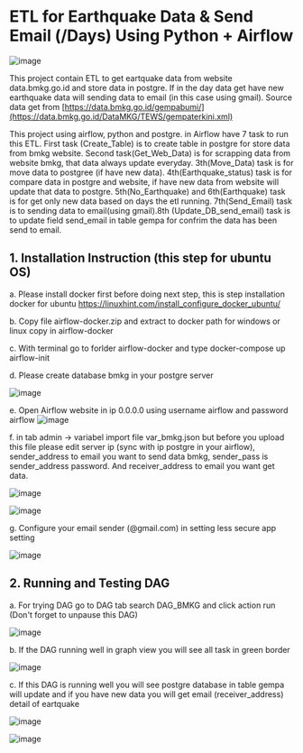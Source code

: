 # **ETL for Earthquake Data & Send Email (/Days) Using Python + Airflow**

![image](https://user-images.githubusercontent.com/55681442/170854762-c16f55e2-fc6f-4b85-b643-92a8887f64d2.png)

This project contain ETL to get eartquake data from website data.bmkg.go.id and store data in postgre. If in the day data get have new earthquake data will sending data to email (in this case using gmail). Source data get from [https://data.bmkg.go.id/gempabumi/](https://data.bmkg.go.id/DataMKG/TEWS/gempaterkini.xml)

This project using airflow, python and postgre. in Airflow have 7 task to run this ETL. First task (Create_Table) is to create table in postgre for store data from bmkg website. Second task(Get_Web_Data) is for scrapping data from website bmkg, that data always update everyday. 3th(Move_Data) task is for move data to postgree (if have new data). 4th(Earthquake_status) task is for compare data in postgre and website, if have new data from website will update that data to postgre. 5th(No_Earthquake) and 6th(Earthquake) task is for get only new data based on days the etl running. 7th(Send_Email) task is to sending data to email(using gmail).8th (Update_DB_send_email) task is to update field send_email in table gempa for confrim the data has been send to email.

## 1. Installation Instruction (this step for ubuntu OS)

a. Please install docker first before doing next step, this is step installation docker for ubuntu https://linuxhint.com/install_configure_docker_ubuntu/

b. Copy file airflow-docker.zip and extract to docker path for windows or linux copy in airflow-docker

c. With terminal go to forlder airflow-docker and type docker-compose up airflow-init

d. Please create database bmkg in your postgre server 

![image](https://user-images.githubusercontent.com/55681442/170855032-7d1005c7-5b36-4303-86c0-e2223096a2fd.png)

e. Open Airflow website in ip 0.0.0.0 using username airflow and password airflow
![image](https://user-images.githubusercontent.com/55681442/170854176-b6f25d26-30f5-476e-8d2e-dce550912de6.png)

f. in tab admin -> variabel import file var_bmkg.json but before you upload this file please edit server ip (sync with ip postgre in your airflow), sender_address to email you want to send data bmkg, sender_pass is sender_address password. And receiver_address to email you want get data.

![image](https://user-images.githubusercontent.com/55681442/170854605-d4140e47-0a89-4dd4-b5f7-4ccd59edbafc.png)

![image](https://user-images.githubusercontent.com/55681442/170854613-441df54c-dea5-40a5-b45c-c8e3ab8bbfdd.png)

g. Configure your email sender (@gmail.com) in setting less secure app setting

![image](https://user-images.githubusercontent.com/55681442/170855260-97b79706-c45b-4fa6-8b63-23ce67594ef0.png)

## 2. Running and Testing DAG

a. For trying DAG go to DAG tab search DAG_BMKG and click action run (Don't forget to unpause this DAG)

![image](https://user-images.githubusercontent.com/55681442/170854670-9a42c20f-d46c-4c59-b8d3-2b058c77c0a6.png)

b. If the DAG running well in graph view you will see all task in green border 

![image](https://user-images.githubusercontent.com/55681442/170854762-c16f55e2-fc6f-4b85-b643-92a8887f64d2.png)

c. If this DAG is running well you will see postgre database in table gempa will update and if you have new data you will get email (receiver_address) detail of eartquake 

![image](https://user-images.githubusercontent.com/55681442/170855101-889df435-d87c-4c66-84ea-846dbc704c58.png)

![image](https://user-images.githubusercontent.com/55681442/170855175-b2f9c9de-07c8-41f0-b9eb-6926abcdf807.png)








